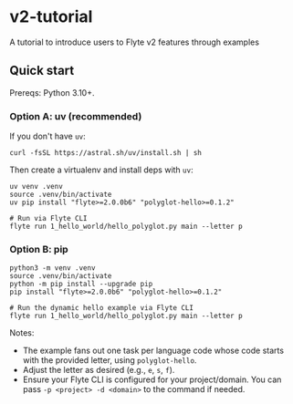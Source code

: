 # v2-tutorial
A tutorial to introduce users to Flyte v2 features through examples

## Quick start

Prereqs: Python 3.10+.

### Option A: uv (recommended)

If you don't have `uv`:

```
curl -fsSL https://astral.sh/uv/install.sh | sh
```

Then create a virtualenv and install deps with `uv`:

```
uv venv .venv
source .venv/bin/activate
uv pip install "flyte>=2.0.0b6" "polyglot-hello>=0.1.2"

# Run via Flyte CLI
flyte run 1_hello_world/hello_polyglot.py main --letter p
```

### Option B: pip

```
python3 -m venv .venv
source .venv/bin/activate
python -m pip install --upgrade pip
pip install "flyte>=2.0.0b6" "polyglot-hello>=0.1.2"

# Run the dynamic hello example via Flyte CLI
flyte run 1_hello_world/hello_polyglot.py main --letter p
```

Notes:
- The example fans out one task per language code whose code starts with the provided letter, using `polyglot-hello`.
- Adjust the letter as desired (e.g., `e`, `s`, `f`).
- Ensure your Flyte CLI is configured for your project/domain. You can pass `-p <project> -d <domain>` to the command if needed.

